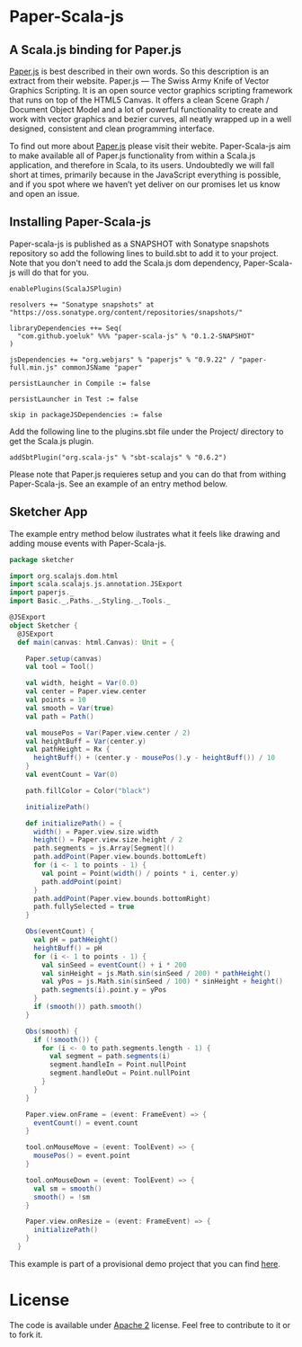 # Paper-Scala-js
## A Scala.js binding for Paper.js

[Paper.js](http://paperjs.org/) is best described in their own words. So this description is an extract from their website. Paper.js — The Swiss Army Knife of Vector Graphics Scripting. It is an open source vector graphics scripting framework that runs on top of the HTML5 Canvas. It offers a clean Scene Graph / Document Object Model and a lot of powerful functionality to create and work with vector graphics and bezier curves, all neatly wrapped up in a well designed, consistent and clean programming interface.

To find out more about [Paper.js](http://paperjs.org/)  please visit their webite. Paper-Scala-js aim to make available all of Paper.js functionality from within a Scala.js application, and therefore in Scala, to its users. Undoubtedly we will fall short at times, primarily because in the JavaScript everything is possible, and if you spot where we haven’t yet deliver on our promises let us know and open an issue.

## Installing Paper-Scala-js

Paper-scala-js is published as a SNAPSHOT with Sonatype snapshots repository so add the following lines to build.sbt to add it to your project. Note that you don't need to add the Scala.js dom dependency, Paper-Scala-js will do that for you.

```
enablePlugins(ScalaJSPlugin)

resolvers += "Sonatype snapshots" at "https://oss.sonatype.org/content/repositories/snapshots/"

libraryDependencies ++= Seq(
  "com.github.yoeluk" %%% "paper-scala-js" % "0.1.2-SNAPSHOT"
)

jsDependencies += "org.webjars" % "paperjs" % "0.9.22" / "paper-full.min.js" commonJSName "paper"

persistLauncher in Compile := false

persistLauncher in Test := false

skip in packageJSDependencies := false
```

Add the following line to the plugins.sbt file under the Project/ directory to get the Scala.js plugin.

```
addSbtPlugin("org.scala-js" % "sbt-scalajs" % "0.6.2")
```

Please note that Paper.js requieres setup and you can do that from withing Paper-Scala-js. See an example of an entry method below.

## Sketcher App

The example entry method below ilustrates what it feels like drawing and adding mouse events with Paper-Scala-js.

```scala
package sketcher

import org.scalajs.dom.html
import scala.scalajs.js.annotation.JSExport
import paperjs._
import Basic._,Paths._,Styling._,Tools._

@JSExport
object Sketcher {
  @JSExport
  def main(canvas: html.Canvas): Unit = {

    Paper.setup(canvas)
    val tool = Tool()

    val width, height = Var(0.0)
    val center = Paper.view.center
    val points = 10
    val smooth = Var(true)
    val path = Path()

    val mousePos = Var(Paper.view.center / 2)
    val heightBuff = Var(center.y)
    val pathHeight = Rx {
      heightBuff() + (center.y - mousePos().y - heightBuff()) / 10
    }
    val eventCount = Var(0)

    path.fillColor = Color("black")

    initializePath()

    def initializePath() = {
      width() = Paper.view.size.width
      height() = Paper.view.size.height / 2
      path.segments = js.Array[Segment]()
      path.addPoint(Paper.view.bounds.bottomLeft)
      for (i <- 1 to points - 1) {
        val point = Point(width() / points * i, center.y)
        path.addPoint(point)
      }
      path.addPoint(Paper.view.bounds.bottomRight)
      path.fullySelected = true
    }

    Obs(eventCount) {
      val pH = pathHeight()
      heightBuff() = pH
      for (i <- 1 to points - 1) {
        val sinSeed = eventCount() + i * 200
        val sinHeight = js.Math.sin(sinSeed / 200) * pathHeight()
        val yPos = js.Math.sin(sinSeed / 100) * sinHeight + height()
        path.segments(i).point.y = yPos
      }
      if (smooth()) path.smooth()
    }

    Obs(smooth) {
      if (!smooth()) {
        for (i <- 0 to path.segments.length - 1) {
          val segment = path.segments(i)
          segment.handleIn = Point.nullPoint
          segment.handleOut = Point.nullPoint
        }
      }
    }

    Paper.view.onFrame = (event: FrameEvent) => {
      eventCount() = event.count
    }

    tool.onMouseMove = (event: ToolEvent) => {
      mousePos() = event.point
    }

    tool.onMouseDown = (event: ToolEvent) => {
      val sm = smooth()
      smooth() = !sm
    }

    Paper.view.onResize = (event: FrameEvent) => {
      initializePath()
    }
  }
```

This example is part of a provisional demo project that you can find [here](https://github.com/yoeluk/sketch-app).

License
===
The code is available under [Apache 2](http://www.apache.org/licenses/LICENSE-2.0.txt) license. Feel free to contribute to it or to fork it.
